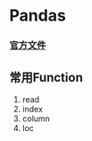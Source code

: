 # Pandas
### [官方文件](https://pandas.pydata.org/docs/)

## 常用Function
1. read
2. index
3. column
4. loc
<!--stackedit_data:
eyJoaXN0b3J5IjpbLTEzODAxMDAxNiwtMTEyMjMwNDQxM119
-->